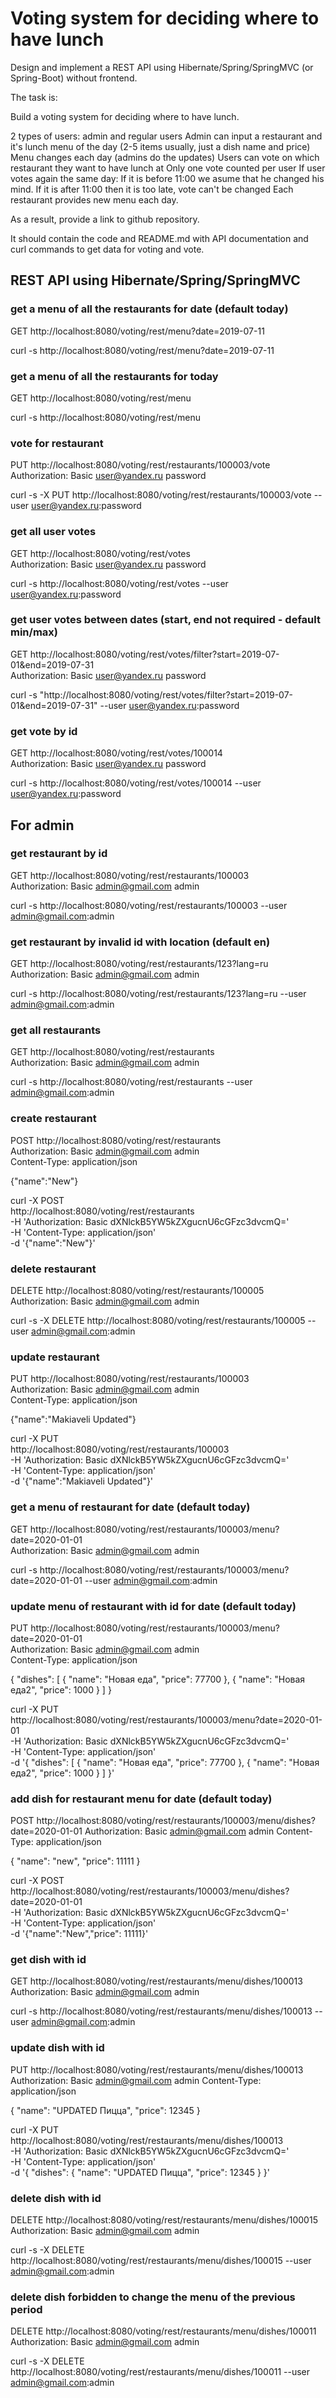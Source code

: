 # Voting system for deciding where to have lunch

Design and implement a REST API using Hibernate/Spring/SpringMVC (or Spring-Boot) without frontend.

The task is:

Build a voting system for deciding where to have lunch.

2 types of users: admin and regular users
Admin can input a restaurant and it's lunch menu of the day (2-5 items usually, just a dish name and price)
Menu changes each day (admins do the updates)
Users can vote on which restaurant they want to have lunch at
Only one vote counted per user
If user votes again the same day:
If it is before 11:00 we asume that he changed his mind.
If it is after 11:00 then it is too late, vote can't be changed
Each restaurant provides new menu each day.

As a result, provide a link to github repository.

It should contain the code and README.md with API documentation and curl commands to get data for voting and vote.


## REST API using Hibernate/Spring/SpringMVC

### get a menu of all the restaurants for date (default today)
GET http://localhost:8080/voting/rest/menu?date=2019-07-11

curl -s http://localhost:8080/voting/rest/menu?date=2019-07-11
  
### get a menu of all the restaurants for today
GET http://localhost:8080/voting/rest/menu

curl -s http://localhost:8080/voting/rest/menu

### vote for restaurant
PUT http://localhost:8080/voting/rest/restaurants/100003/vote \
Authorization: Basic user@yandex.ru password

curl -s -X PUT http://localhost:8080/voting/rest/restaurants/100003/vote --user user@yandex.ru:password

### get all user votes
GET http://localhost:8080/voting/rest/votes \
Authorization: Basic user@yandex.ru password

curl -s http://localhost:8080/voting/rest/votes --user user@yandex.ru:password

### get user votes between dates (start, end not required - default min/max)
GET http://localhost:8080/voting/rest/votes/filter?start=2019-07-01&end=2019-07-31 \
Authorization: Basic user@yandex.ru password

curl -s "http://localhost:8080/voting/rest/votes/filter?start=2019-07-01&end=2019-07-31" --user user@yandex.ru:password

### get vote by id
GET http://localhost:8080/voting/rest/votes/100014 \
Authorization: Basic user@yandex.ru password

curl -s http://localhost:8080/voting/rest/votes/100014 --user user@yandex.ru:password

## For admin

### get restaurant by id
GET http://localhost:8080/voting/rest/restaurants/100003 \
Authorization: Basic admin@gmail.com admin

curl -s http://localhost:8080/voting/rest/restaurants/100003 --user admin@gmail.com:admin

### get restaurant by invalid id with location (default en)
GET http://localhost:8080/voting/rest/restaurants/123?lang=ru \
Authorization: Basic admin@gmail.com admin

curl -s http://localhost:8080/voting/rest/restaurants/123?lang=ru --user admin@gmail.com:admin

### get all restaurants
GET http://localhost:8080/voting/rest/restaurants \
Authorization: Basic admin@gmail.com admin

curl -s http://localhost:8080/voting/rest/restaurants --user admin@gmail.com:admin

### create restaurant
POST http://localhost:8080/voting/rest/restaurants \
Authorization: Basic admin@gmail.com admin \
Content-Type: application/json

{"name":"New"}

curl -X POST \
  http://localhost:8080/voting/rest/restaurants \
  -H 'Authorization: Basic dXNlckB5YW5kZXgucnU6cGFzc3dvcmQ=' \
  -H 'Content-Type: application/json' \
  -d '{"name":"New"}'

### delete restaurant
DELETE http://localhost:8080/voting/rest/restaurants/100005 \
Authorization: Basic admin@gmail.com admin

curl -s -X DELETE http://localhost:8080/voting/rest/restaurants/100005 --user admin@gmail.com:admin

### update restaurant
PUT http://localhost:8080/voting/rest/restaurants/100003 \
Authorization: Basic admin@gmail.com admin \
Content-Type: application/json

{"name":"Makiaveli Updated"}

curl -X PUT \
  http://localhost:8080/voting/rest/restaurants/100003 \
  -H 'Authorization: Basic dXNlckB5YW5kZXgucnU6cGFzc3dvcmQ=' \
  -H 'Content-Type: application/json' \
  -d '{"name":"Makiaveli Updated"}'

### get a menu of restaurant for date (default today)
GET http://localhost:8080/voting/rest/restaurants/100003/menu?date=2020-01-01 \
Authorization: Basic admin@gmail.com admin

curl -s http://localhost:8080/voting/rest/restaurants/100003/menu?date=2020-01-01 --user admin@gmail.com:admin

### update menu of restaurant with id for date (default today)
PUT http://localhost:8080/voting/rest/restaurants/100003/menu?date=2020-01-01 \
Authorization: Basic admin@gmail.com admin \
Content-Type: application/json

{
    "dishes": [
        {
            "name": "Новая еда",
            "price": 77700
        },
        {
            "name": "Новая еда2",
            "price": 1000
        }
    ]
}

curl -X PUT \
  http://localhost:8080/voting/rest/restaurants/100003/menu?date=2020-01-01 \
  -H 'Authorization: Basic dXNlckB5YW5kZXgucnU6cGFzc3dvcmQ=' \
  -H 'Content-Type: application/json' \
  -d '{
	"dishes": [
		{
	    	"name": "Новая еда",
	    	"price": 77700
		},
		{
	    	"name": "Новая еда2",
	    	"price": 1000
		}
	]
}'

### add dish for restaurant menu for date (default today)
POST http://localhost:8080/voting/rest/restaurants/100003/menu/dishes?date=2020-01-01
Authorization: Basic admin@gmail.com admin
Content-Type: application/json

{
  "name": "new",
  "price": 11111
}

curl -X POST \
  http://localhost:8080/voting/rest/restaurants/100003/menu/dishes?date=2020-01-01 \
  -H 'Authorization: Basic dXNlckB5YW5kZXgucnU6cGFzc3dvcmQ=' \
  -H 'Content-Type: application/json' \
  -d '{"name":"New","price": 11111}'
  
### get dish with id
GET http://localhost:8080/voting/rest/restaurants/menu/dishes/100013
Authorization: Basic admin@gmail.com admin

curl -s http://localhost:8080/voting/rest/restaurants/menu/dishes/100013 --user admin@gmail.com:admin

### update dish with id
PUT http://localhost:8080/voting/rest/restaurants/menu/dishes/100013
Authorization: Basic admin@gmail.com admin
Content-Type: application/json

{
  "name": "UPDATED Пицца",
  "price": 12345
}

curl -X PUT \
  http://localhost:8080/voting/rest/restaurants/menu/dishes/100013 \
  -H 'Authorization: Basic dXNlckB5YW5kZXgucnU6cGFzc3dvcmQ=' \
  -H 'Content-Type: application/json' \
  -d '{
	"dishes": {
                "name": "UPDATED Пицца",
                "price": 12345
              }
}'

### delete dish with id
DELETE http://localhost:8080/voting/rest/restaurants/menu/dishes/100015
Authorization: Basic admin@gmail.com admin

curl -s -X DELETE http://localhost:8080/voting/rest/restaurants/menu/dishes/100015 --user admin@gmail.com:admin

### delete dish forbidden to change the menu of the previous period
DELETE http://localhost:8080/voting/rest/restaurants/menu/dishes/100011
Authorization: Basic admin@gmail.com admin

curl -s -X DELETE http://localhost:8080/voting/rest/restaurants/menu/dishes/100011 --user admin@gmail.com:admin
